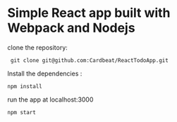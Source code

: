 # Simple React app built with Webpack and Nodejs


clone the repository:
```
 git clone git@github.com:Cardbeat/ReactTodoApp.git
 ```
 
 Install the dependencies :
 
 
 ```
 npm install
 ```
 
 
 run the app at localhost:3000
 
 ```
 npm start
 ```
 
